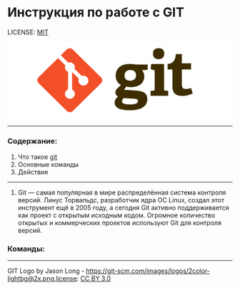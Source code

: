 # Инструкция по работе с GIT

LICENSE: [MIT](./license.md) 

![git-logo](./assets/2color-lightbg%402x.png)

---

### Содержание:

1. Что такое [git](add.md)
2. Основные команды
3. Действия

---
1. Git — самая популярная в мире распределённая система контроля версий. Линус Торвальдс, разработчик ядра ОС Linux, создал этот инструмент ещё в 2005 году, а сегодня Git активно поддерживается как проект с открытым исходным кодом. Огромное количество открытых и коммерческих проектов используют Git для контроля версий.

### Команды:





---







GIT Logo by Jason Long - https://git-scm.com/images/logos/2color-lightbg@2x.png,license: [CC BY 3.0](https://creativecommons.org/licenses/by/3.0/)